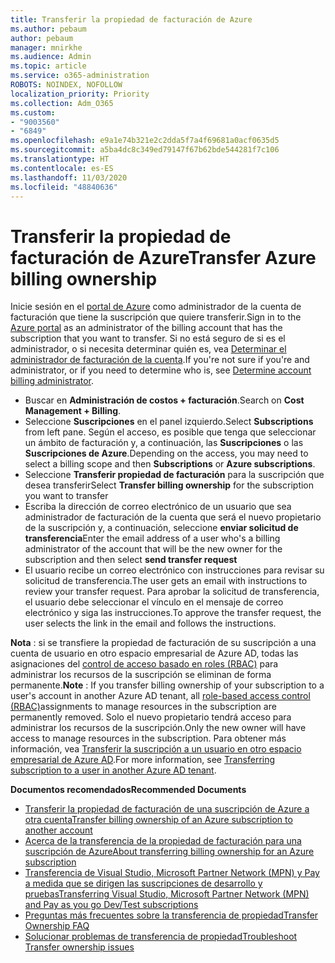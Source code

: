 ```yaml
---
title: Transferir la propiedad de facturación de Azure
ms.author: pebaum
author: pebaum
manager: mnirkhe
ms.audience: Admin
ms.topic: article
ms.service: o365-administration
ROBOTS: NOINDEX, NOFOLLOW
localization_priority: Priority
ms.collection: Adm_O365
ms.custom:
- "9003560"
- "6849"
ms.openlocfilehash: e9a1e74b321e2c2dda5f7a4f69681a0acf0635d5
ms.sourcegitcommit: a5ba4dc8c349ed79147f67b62bde544281f7c106
ms.translationtype: HT
ms.contentlocale: es-ES
ms.lasthandoff: 11/03/2020
ms.locfileid: "48840636"
---
```

# <a name="transfer-azure-billing-ownership"></a><span data-ttu-id="ba3bb-102">Transferir la propiedad de facturación de Azure</span><span class="sxs-lookup"><span data-stu-id="ba3bb-102">Transfer Azure billing ownership</span></span>

<span data-ttu-id="ba3bb-103">Inicie sesión en el [portal de Azure](https://portal.azure.com/) como administrador de la cuenta de facturación que tiene la suscripción que quiere transferir.</span><span class="sxs-lookup"><span data-stu-id="ba3bb-103">Sign in to the [Azure portal](https://portal.azure.com/) as an administrator of the billing account that has the subscription that you want to transfer.</span></span> <span data-ttu-id="ba3bb-104">Si no está seguro de si es el administrador, o si necesita determinar quién es, vea [Determinar el administrador de facturación de la cuenta](https://docs.microsoft.com/azure/cost-management-billing/understand/subscription-transfer#whoisaa).</span><span class="sxs-lookup"><span data-stu-id="ba3bb-104">If you're not sure if you're and administrator, or if you need to determine who is, see [Determine account billing administrator](https://docs.microsoft.com/azure/cost-management-billing/understand/subscription-transfer#whoisaa).</span></span>

- <span data-ttu-id="ba3bb-105">Buscar en **Administración de costos + facturación**.</span><span class="sxs-lookup"><span data-stu-id="ba3bb-105">Search on **Cost Management + Billing**.</span></span>
- <span data-ttu-id="ba3bb-106">Seleccione **Suscripciones** en el panel izquierdo.</span><span class="sxs-lookup"><span data-stu-id="ba3bb-106">Select **Subscriptions** from left pane.</span></span> <span data-ttu-id="ba3bb-107">Según el acceso, es posible que tenga que seleccionar un ámbito de facturación y, a continuación, las **Suscripciones** o las **Suscripciones de Azure**.</span><span class="sxs-lookup"><span data-stu-id="ba3bb-107">Depending on the access, you may need to select a billing scope and then **Subscriptions** or **Azure subscriptions**.</span></span>
- <span data-ttu-id="ba3bb-108">Seleccione **Transferir propiedad de facturación** para la suscripción que desea transferir</span><span class="sxs-lookup"><span data-stu-id="ba3bb-108">Select **Transfer billing ownership** for the subscription you want to transfer</span></span>
- <span data-ttu-id="ba3bb-109">Escriba la dirección de correo electrónico de un usuario que sea administrador de facturación de la cuenta que será el nuevo propietario de la suscripción y, a continuación, seleccione **enviar solicitud de transferencia**</span><span class="sxs-lookup"><span data-stu-id="ba3bb-109">Enter the email address of a user who's a billing administrator of the account that will be the new owner for the subscription and then select **send transfer request**</span></span>
- <span data-ttu-id="ba3bb-110">El usuario recibe un correo electrónico con instrucciones para revisar su solicitud de transferencia.</span><span class="sxs-lookup"><span data-stu-id="ba3bb-110">The user gets an email with instructions to review your transfer request.</span></span> <span data-ttu-id="ba3bb-111">Para aprobar la solicitud de transferencia, el usuario debe seleccionar el vínculo en el mensaje de correo electrónico y siga las instrucciones.</span><span class="sxs-lookup"><span data-stu-id="ba3bb-111">To approve the transfer request, the user selects the link in the email and follows the instructions.</span></span>

<span data-ttu-id="ba3bb-112">**Nota** : si se transfiere la propiedad de facturación de su suscripción a una cuenta de usuario en otro espacio empresarial de Azure AD, todas las asignaciones del [control de acceso basado en roles (RBAC)](https://docs.microsoft.com/azure/role-based-access-control/overview?WT.mc_id=Portal-Microsoft_Azure_Support) para administrar los recursos de la suscripción se eliminan de forma permanente.</span><span class="sxs-lookup"><span data-stu-id="ba3bb-112">**Note** : If you transfer billing ownership of your subscription to a user's account in another Azure AD tenant, all [role-based access control (RBAC)](https://docs.microsoft.com/azure/role-based-access-control/overview?WT.mc_id=Portal-Microsoft_Azure_Support)assignments to manage resources in the subscription are permanently removed.</span></span> <span data-ttu-id="ba3bb-113">Solo el nuevo propietario tendrá acceso para administrar los recursos de la suscripción.</span><span class="sxs-lookup"><span data-stu-id="ba3bb-113">Only the new owner will have access to manage resources in the subscription.</span></span> <span data-ttu-id="ba3bb-114">Para obtener más información, vea [Transferir la suscripción a un usuario en otro espacio empresarial de Azure AD](https://docs.microsoft.com/azure/active-directory/managed-identities-azure-resources/known-issues?WT.mc_id=Portal-Microsoft_Azure_Support).</span><span class="sxs-lookup"><span data-stu-id="ba3bb-114">For more information, see [Transferring subscription to a user in another Azure AD tenant](https://docs.microsoft.com/azure/active-directory/managed-identities-azure-resources/known-issues?WT.mc_id=Portal-Microsoft_Azure_Support).</span></span>

<span data-ttu-id="ba3bb-115">**Documentos recomendados**</span><span class="sxs-lookup"><span data-stu-id="ba3bb-115">**Recommended Documents**</span></span>

- [<span data-ttu-id="ba3bb-116">Transferir la propiedad de facturación de una suscripción de Azure a otra cuenta</span><span class="sxs-lookup"><span data-stu-id="ba3bb-116">Transfer billing ownership of an Azure subscription to another account</span></span>](https://docs.microsoft.com/azure/cost-management-billing/manage/billing-subscription-transfer)
- [<span data-ttu-id="ba3bb-117">Acerca de la transferencia de la propiedad de facturación para una suscripción de Azure</span><span class="sxs-lookup"><span data-stu-id="ba3bb-117">About transferring billing ownership for an Azure subscription</span></span>](https://docs.microsoft.com//azure/cost-management-billing/understand/subscription-transfer)
- [<span data-ttu-id="ba3bb-118">Transferencia de Visual Studio, Microsoft Partner Network (MPN) y Pay a medida que se dirigen las suscripciones de desarrollo y pruebas</span><span class="sxs-lookup"><span data-stu-id="ba3bb-118">Transferring Visual Studio, Microsoft Partner Network (MPN) and Pay as you go Dev/Test subscriptions</span></span>](https://docs.microsoft.com/azure/billing/billing-subscription-transfer?WT.mc_id=Portal-Microsoft_Azure_Support#transferring-visual-studio-microsoft-partner-network-mpn-and-pay-as-you-go-devtest-subscriptions)
- [<span data-ttu-id="ba3bb-119">Preguntas más frecuentes sobre la transferencia de propiedad</span><span class="sxs-lookup"><span data-stu-id="ba3bb-119">Transfer Ownership FAQ</span></span>](https://docs.microsoft.com/azure/billing/billing-subscription-transfer?WT.mc_id=Portal-Microsoft_Azure_Support#frequently-asked-questions-faq-for-senders)
- [<span data-ttu-id="ba3bb-120">Solucionar problemas de transferencia de propiedad</span><span class="sxs-lookup"><span data-stu-id="ba3bb-120">Troubleshoot Transfer ownership issues</span></span>](https://docs.microsoft.com/azure/billing/billing-subscription-transfer?WT.mc_id=Portal-Microsoft_Azure_Support#troubleshooting)

